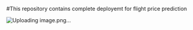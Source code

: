 #This repository contains complete deployemt for flight price prediction

![Uploading image.png…]()

